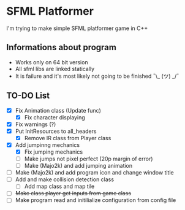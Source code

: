 # SFML Platformer
I'm trying to make simple SFML platformer game in C++

## Informations about program
- Works only on 64 bit version
- All sfml libs are linked statically
- It is failure and it's most likely not going to be finished ¯\\_ (ツ) _/¯

## TO-DO List
- [x] Fix Animation class (Update func)
	- [x] Fix character displaying 
- [x] Fix warnings (?)
- [x] Put InitResources to all_headers
	- [x] Remove IR class from Player class 
- [x] Add jumpinng mechanics
	- [x] Fix jumping mechanics 
	- [ ] Make jumps not pixel perfect (20p margin of error)
	- [ ] Make (Majo2k) and add jumping animation
- [ ] Make (Majo2k) and add program icon and change window title
- [ ] Add and make collision detection class 
	- [ ] Add map class and map tile
- [ ] ~~Make class player get inputs from game class~~
- [ ] Make program read and initilialize configuration from config file